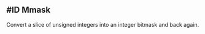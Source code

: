 #ID Mmask
-------------

Convert a slice of unsigned integers into an integer bitmask and back again.